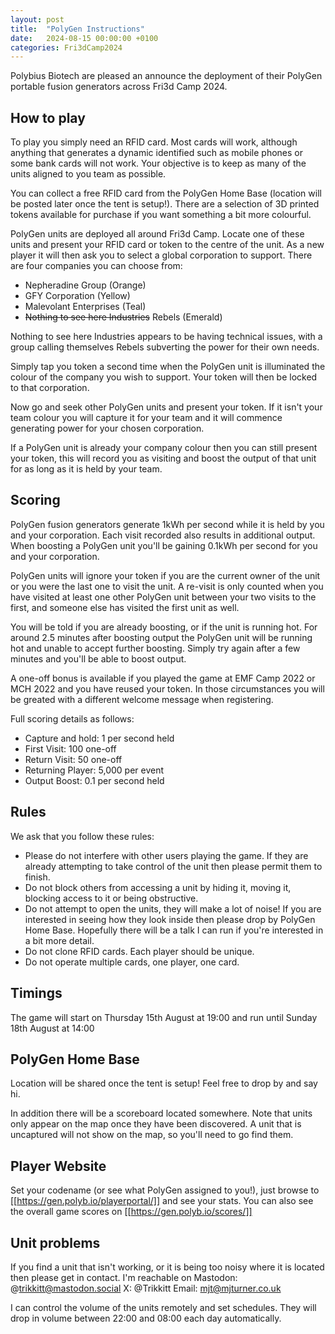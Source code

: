 ```yaml
---
layout: post
title:  "PolyGen Instructions"
date:   2024-08-15 00:00:00 +0100
categories: Fri3dCamp2024
---
```


Polybius Biotech are pleased an announce the deployment of their PolyGen portable fusion generators across Fri3d Camp 2024.


## How to play
To play you simply need an RFID card. Most cards will work, although anything that generates a dynamic identified such as mobile phones or some bank cards will not work.  Your objective is to keep as many of the units aligned to you team as possible.

You can collect a free RFID card from the PolyGen Home Base (location will be posted later once the tent is setup!).  There are a selection of 3D printed tokens available for purchase if you want something a bit more colourful.  

PolyGen units are deployed all around Fri3d Camp.  Locate one of these units and present your RFID card or token to the centre of the unit. As a new player it will then ask you to select a global corporation to support.
There are four companies you can choose from:
- Nepheradine Group (Orange)
- GFY Corporation (Yellow)
- Malevolant Enterprises (Teal)
- ~~Nothing to see here Industries~~ Rebels (Emerald)

Nothing to see here Industries appears to be having technical issues, with a group calling themselves Rebels subverting the power for their own needs.

Simply tap you token a second time when the PolyGen unit is illuminated the colour of the company you wish to support.  Your token will then be locked to that corporation.  

Now go and seek other PolyGen units and present your token.  If it isn't your team colour you will capture it for your team and it will commence generating power for your chosen corporation.

If a PolyGen unit is already your company colour then you can still present your token, this will record you as visiting and boost the output of that unit for as long as it is held by your team.

## Scoring
PolyGen fusion generators generate 1kWh per second while it is held by you and your corporation.  Each visit recorded also results in additional output.  When boosting a PolyGen unit you'll be gaining 0.1kWh per second for you and your corporation.

PolyGen units will ignore your token if you are the current owner of the unit or you were the last one to visit the unit. A re-visit is only counted when you have visited at least one other PolyGen unit between your two visits to the first, and someone else has visited the first unit as well.

You will be told if you are already boosting, or if the unit is running hot.  For around 2.5 minutes after boosting output the PolyGen unit will be running hot and unable to accept further boosting.  Simply try again after a few minutes and you'll be able to boost output.

A one-off bonus is available if you played the game at EMF Camp 2022 or MCH 2022 and you have reused your token.  In those circumstances you will be greated with a different welcome message when registering.

Full scoring details as follows:
- Capture and hold: 1 per second held
- First Visit: 100 one-off
- Return Visit: 50 one-off
- Returning Player: 5,000 per event
- Output Boost: 0.1 per second held

## Rules
We ask that you follow these rules:
  - Please do not interfere with other users playing the game.  If they are already attempting to take control of the unit then please permit them to finish.
  - Do not block others from accessing a unit by hiding it, moving it, blocking access to it or being obstructive.
  - Do not attempt to open the units, they will make a lot of noise!  If you are interested in seeing how they look inside then please drop by PolyGen Home Base.  Hopefully there will be a talk I can run if you're interested in a bit more detail.
  - Do not clone RFID cards.  Each player should be unique.
  - Do not operate multiple cards, one player, one card.

## Timings
The game will start on Thursday 15th August at 19:00 and run until Sunday 18th August at 14:00

## PolyGen Home Base
Location will be shared once the tent is setup!  Feel free to drop by and say hi.

In addition there will be a scoreboard located somewhere.  Note that units only appear on the map once they have been discovered.  A unit that is uncaptured will not show on the map, so you'll need to go find them.

## Player Website
Set your codename (or see what PolyGen assigned to you!), just browse to [[https://gen.polyb.io/playerportal/]] and see your stats.   You can also see the overall game scores on [[https://gen.polyb.io/scores/]]

## Unit problems
If you find a unit that isn't working, or it is being too noisy where it is located then please get in contact.  I'm reachable on 
Mastodon: @trikkitt@mastodon.social
X: @Trikkitt
Email: mjt@mjturner.co.uk

I can control the volume of the units remotely and set schedules.  They will drop in volume between 22:00 and 08:00 each day automatically.

